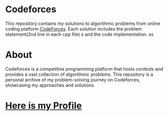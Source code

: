 # Codeforces
This repository contains my solutions to algorithmic problems from online coding platform [CodeForces](codeforces.com/profile/trushina). Each solution includes the problem statement(2nd line in each cpp file)  s and the code implementation.
ss
# About
Codeforces is a competitive programming platform that hosts contests and provides a vast collection of algorithmic problems. This repository is a personal archive of my problem-solving journey on Codeforces, showcasing my approaches and solutions.

# [Here is my Profile](https://codeforces.com/profile/trushina)

